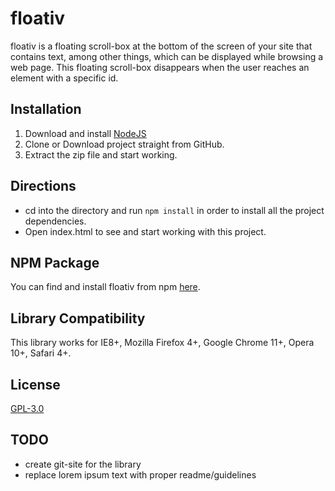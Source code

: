 # floativ
floativ is a floating scroll-box at the bottom of the screen of your site that contains text, among other things, which can be displayed while browsing a web page. This floating scroll-box disappears when the user reaches an element with a specific id.

## Installation
1. Download and install [NodeJS](https://nodejs.org/)
2. Clone or Download project straight from GitHub.
3. Extract the zip file and start working.

## Directions
* cd into the directory and run `npm install` in order to install all the project dependencies.
* Open index.html to see and start working with this project.

## NPM Package
You can find and install floativ from npm [here](https://www.npmjs.com/package/floativ).

## Library Compatibility
This library works for IE8+, Mozilla Firefox 4+, Google Chrome 11+, Opera 10+, Safari 4+.

## License
[GPL-3.0](LICENSE)

## TODO ##
- create git-site for the library
- replace lorem ipsum text with proper readme/guidelines
